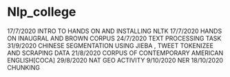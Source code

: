 # Nlp_college
17/7/2020 INTRO TO HANDS ON AND INSTALLING NLTK
17/7/2020 HANDS ON INAUGRAL AND BROWN CORPUS
24/7/2020  TEXT PROCESSING TASK
31/9/2020 CHINESE SEGMENTATION USING JIEBA , TWEET TOKENIZEE AND SCRAPING DATA
21/8/2020 CORPUS OF CONTEMPORARY AMERICAN ENGLISH[COCA]
29/8/2020 NAT GEO ACTIVITY
9/10/2020 NER
18/10/2020 CHUNKING
